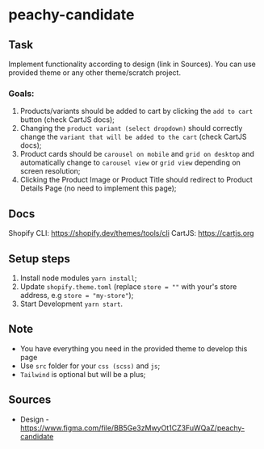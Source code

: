 # peachy-candidate

## Task

Implement functionality according to design (link in Sources). You can use provided theme or any other theme/scratch project.

### Goals:

1.  Products/variants should be added to cart by clicking the `add to cart` button (check CartJS docs);
2.  Changing the `product variant (select dropdown)` should correctly change the `variant that will be added to the cart` (check CartJS docs);
3.  Product cards should be `carousel on mobile` and `grid on desktop` and automatically change to `carousel view` or `grid view` depending on screen resolution;
4.  Clicking the Product Image or Product Title should redirect to Product Details Page (no need to implement this page);

## Docs

Shopify CLI: https://shopify.dev/themes/tools/cli
CartJS: https://cartjs.org

## Setup steps

1.  Install node modules `yarn install`;
2.  Update `shopify.theme.toml` (replace `store = ""` with your's store address, e.g `store = "my-store"`);
3.  Start Development `yarn start`.

## Note

- You have everything you need in the provided theme to develop this page
- Use `src` folder for your `css (scss)` and `js`;
- `Tailwind` is optional but will be a plus;

## Sources

- Design - https://www.figma.com/file/BB5Ge3zMwyOt1CZ3FuWQaZ/peachy-candidate
